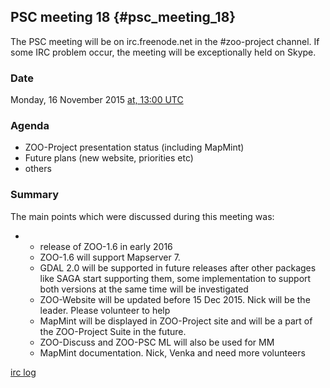 ## PSC meeting 18 {#psc_meeting_18}

The PSC meeting will be on irc.freenode.net in the \#zoo-project
channel. If some IRC problem occur, the meeting will be exceptionally
held on Skype.

### Date

Monday, 16 November 2015 [at, 13:00
UTC](http://www.timeanddate.com/worldclock/fixedtime.html?year=2015&month=11&day=16&hour=13&min=0&sec=0)

### Agenda

-   ZOO-Project presentation status (including MapMint)
-   Future plans (new website, priorities etc)
-   others

### Summary

The main points which were discussed during this meeting was:

-   -   release of ZOO-1.6 in early 2016
    -   ZOO-1.6 will support Mapserver 7.
    -   GDAL 2.0 will be supported in future releases after other
        packages like SAGA start supporting them, some implementation to
        support both versions at the same time will be investigated
    -   ZOO-Website will be updated before 15 Dec 2015. Nick will be the
        leader. Please volunteer to help
    -   MapMint will be displayed in ZOO-Project site and will be a part
        of the ZOO-Project Suite in the future.
    -   ZOO-Discuss and ZOO-PSC ML will also be used for MM
    -   MapMint documentation. Nick, Venka and need more volunteers

[irc log](http://zoo-project.org/irclogs/psc_meeting18.log)
